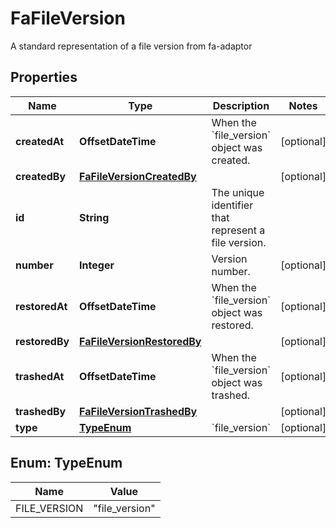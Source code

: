 

# FaFileVersion

A standard representation of a file version from fa-adaptor

## Properties

| Name | Type | Description | Notes |
|------------ | ------------- | ------------- | -------------|
|**createdAt** | **OffsetDateTime** | When the &#x60;file_version&#x60; object was created. |  [optional] |
|**createdBy** | [**FaFileVersionCreatedBy**](FaFileVersionCreatedBy.md) |  |  [optional] |
|**id** | **String** | The unique identifier that represent a file version. |  |
|**number** | **Integer** | Version number. |  [optional] |
|**restoredAt** | **OffsetDateTime** | When the &#x60;file_version&#x60; object was restored. |  [optional] |
|**restoredBy** | [**FaFileVersionRestoredBy**](FaFileVersionRestoredBy.md) |  |  [optional] |
|**trashedAt** | **OffsetDateTime** | When the &#x60;file_version&#x60; object was trashed. |  [optional] |
|**trashedBy** | [**FaFileVersionTrashedBy**](FaFileVersionTrashedBy.md) |  |  [optional] |
|**type** | [**TypeEnum**](#TypeEnum) | &#x60;file_version&#x60; |  [optional] |



## Enum: TypeEnum

| Name | Value |
|---- | -----|
| FILE_VERSION | &quot;file_version&quot; |



